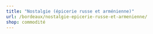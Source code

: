 ```yaml
---
title: "Nostalgie (épicerie russe et arménienne)"
url: /bordeaux/nostalgie-epicerie-russe-et-armenienne/
shop: commodité
---
```

